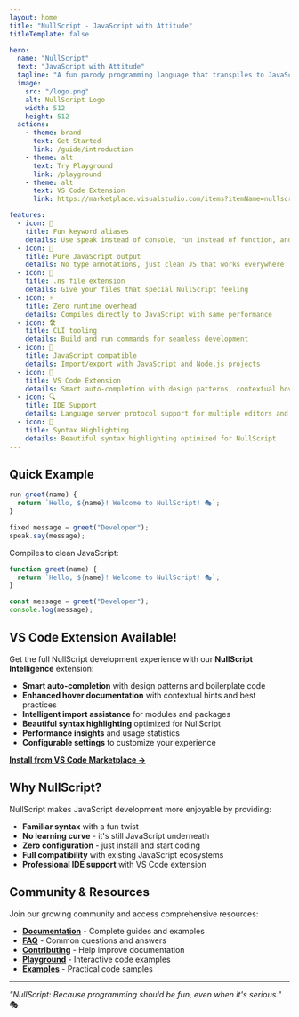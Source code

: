 ```yaml
---
layout: home
title: "NullScript - JavaScript with Attitude"
titleTemplate: false

hero:
  name: "NullScript"
  text: "JavaScript with Attitude"
  tagline: "A fun parody programming language that transpiles to JavaScript"
  image:
    src: "/logo.png"
    alt: NullScript Logo
    width: 512
    height: 512
  actions:
    - theme: brand
      text: Get Started
      link: /guide/introduction
    - theme: alt
      text: Try Playground
      link: /playground
    - theme: alt
      text: VS Code Extension
      link: https://marketplace.visualstudio.com/items?itemName=nullscript-lang.nullscript-intelligence

features:
  - icon: 🎪
    title: Fun keyword aliases
    details: Use speak instead of console, run instead of function, and more creative alternatives
  - icon: 🔧
    title: Pure JavaScript output
    details: No type annotations, just clean JS that works everywhere
  - icon: 📁
    title: .ns file extension
    details: Give your files that special NullScript feeling
  - icon: ⚡
    title: Zero runtime overhead
    details: Compiles directly to JavaScript with same performance
  - icon: 🛠️
    title: CLI tooling
    details: Build and run commands for seamless development
  - icon: 🤝
    title: JavaScript compatible
    details: Import/export with JavaScript and Node.js projects
  - icon: 🎯
    title: VS Code Extension
    details: Smart auto-completion with design patterns, contextual hover docs, import assistance, and beautiful syntax highlighting
  - icon: 🔍
    title: IDE Support
    details: Language server protocol support for multiple editors and development tools
  - icon: 🎨
    title: Syntax Highlighting
    details: Beautiful syntax highlighting optimized for NullScript
---
```


## Quick Example

```javascript
run greet(name) {
  return `Hello, ${name}! Welcome to NullScript! 🎭`;
}

fixed message = greet("Developer");
speak.say(message);
```

Compiles to clean JavaScript:

```javascript
function greet(name) {
  return `Hello, ${name}! Welcome to NullScript! 🎭`;
}

const message = greet("Developer");
console.log(message);
```

## VS Code Extension Available!

Get the full NullScript development experience with our **NullScript Intelligence** extension:

- **Smart auto-completion** with design patterns and boilerplate code
- **Enhanced hover documentation** with contextual hints and best practices
- **Intelligent import assistance** for modules and packages
- **Beautiful syntax highlighting** optimized for NullScript
- **Performance insights** and usage statistics
- **Configurable settings** to customize your experience

[**Install from VS Code Marketplace →**](https://marketplace.visualstudio.com/items?itemName=nullscript-lang.nullscript-intelligence)

## Why NullScript?

NullScript makes JavaScript development more enjoyable by providing:

- **Familiar syntax** with a fun twist
- **No learning curve** - it's still JavaScript underneath
- **Zero configuration** - just install and start coding
- **Full compatibility** with existing JavaScript ecosystems
- **Professional IDE support** with VS Code extension

## Community & Resources

Join our growing community and access comprehensive resources:

- **[Documentation](./guide/introduction.md)** - Complete guides and examples
- **[FAQ](./community/faq.md)** - Common questions and answers
- **[Contributing](./community/contribute.md)** - Help improve documentation
- **[Playground](./playground.md)** - Interactive code examples
- **[Examples](./examples/basic.md)** - Practical code samples

---

_"NullScript: Because programming should be fun, even when it's serious."_ 🎭
